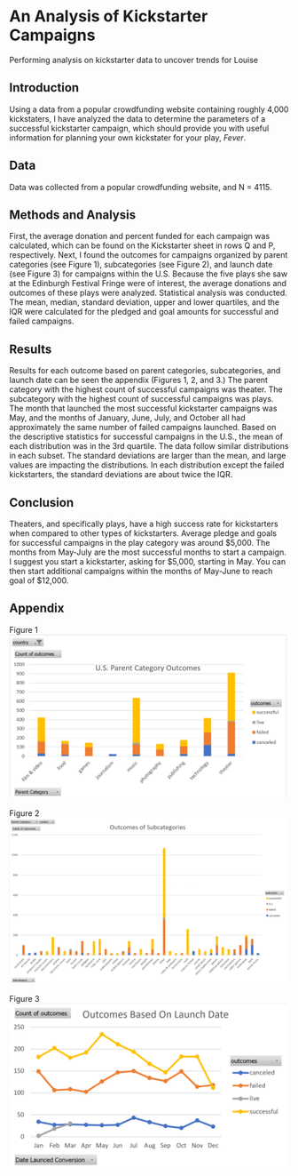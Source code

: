 # An Analysis of Kickstarter Campaigns
Performing analysis on kickstarter data to uncover trends for Louise
## Introduction
Using a data from a popular crowdfunding website containing roughly 4,000 kickstaters, I have analyzed the data to determine the parameters of a successful kickstarter campaign, which should provide you with useful information for planning your own kickstater for your play, <i>Fever</i>.
## Data
Data was collected from a popular crowdfunding website, and N = 4115.
## Methods and Analysis
First, the average donation and percent funded for each campaign was calculated, which can be found on the Kickstarter sheet in rows Q and P, respectively. Next, I found the outcomes for campaigns organized by parent categories (see Figure 1), subcategories (see Figure 2), and launch date (see Figure 3) for campaigns within the U.S. Because the five plays she saw at the Edinburgh Festival Fringe were of interest, the average donations and outcomes of these plays were analyzed. Statistical analysis was conducted. The mean, median, standard deviation, upper and lower quartiles, and the IQR were calculated for the pledged and goal amounts for successful and failed campaigns.
## Results
Results for each outcome based on parent categories, subcategories, and launch date can be seen the appendix (Figures 1, 2, and 3.) The parent category with the highest count of successful campaigns was theater. The subcategory with the highest count of successful campaigns was plays. The month that launched the most successful kickstarter campaigns was May, and the months of January, June, July, and October all had approximately the same number of failed campaigns launched. Based on the descriptive statistics for successful campaigns in the U.S., the mean of each distribution was in the 3rd quartile. The data follow similar distributions in each subset. The standard deviations are larger than the mean, and large values are impacting the distributions. In each distribution except the failed kickstarters, the standard deviations are about twice the IQR. 
## Conclusion
Theaters, and specifically plays, have a high success rate for kickstarters when compared to other types of kickstarters. Average pledge and goals for successful campaigns in the play category was around $5,000. The months from May-July are the most successful months to start a campaign. I suggest you start a kickstarter, asking for $5,000, starting in May. You can then start additional campaigns within the months of May-June to reach goal of $12,000.  
## Appendix
Figure 1<br>
<img src="images/Parent%20Category%20Chart.png" width="500"><br><br>
Figure 2<br>
<img src="images/Subcategory%20Chart.png" width="500"><br><br>
Figure 3<br>
<img src="images/Outcomes%20Based%20on%20Launch%20Date%20Chart.png" width="500"><br><br>





